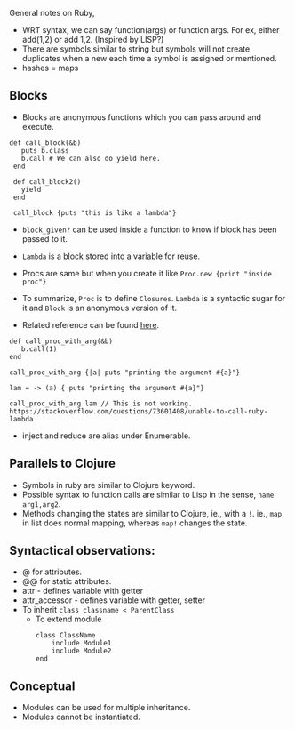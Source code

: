 General notes on Ruby,

- WRT syntax, we can say function(args) or function args. For ex, either add(1,2) or add 1,2. (Inspired by LISP?)
- There are symbols similar to  string but symbols will not create duplicates when a new each time a symbol is assigned or 
  mentioned.
- hashes = maps

## Blocks

- Blocks are anonymous functions which you can pass around and execute.
```
def call_block(&b)
   puts b.class
   b.call # We can also do yield here.
 end
 
 def call_block2()
   yield
 end
 
 call_block {puts "this is like a lambda"}
 ``` 

- `block_given?` can be used inside a function to know if block has been passed to it.

- `Lambda` is a block stored into a variable for reuse.
- Procs are same but when you create it like `Proc.new {print "inside proc"}`
- To summarize, `Proc` is to define `Closures`. `Lambda` is a syntactic sugar for it and `Block` is an anonymous version of it.  

- Related reference can be found [here](https://www.rubyguides.com/2016/02/ruby-procs-and-lambdas/).

```
def call_proc_with_arg(&b)
   b.call(1)
end
 
call_proc_with_arg {|a| puts "printing the argument #{a}"}

lam = -> (a) { puts "printing the argument #{a}"}

call_proc_with_arg lam // This is not working. https://stackoverflow.com/questions/73601408/unable-to-call-ruby-lambda
```
 - inject and reduce are alias under Enumerable.

## Parallels to Clojure

- Symbols in ruby are similar to Clojure keyword.
- Possible syntax to function calls are similar to Lisp in the sense, `name arg1,arg2`.
- Methods changing the states are similar to Clojure, ie., with a `!`. ie., `map` in list does normal mapping, whereas `map!` 
  changes the state.

## Syntactical observations:
- @ for attributes.
- @@ for static attributes.
- attr - defines variable with getter
- attr_accessor - defines variable with getter, setter
- To inherit `class classname < ParentClass`
  - To extend module
    ```
    class ClassName
        include Module1
        include Module2
    end
    ```

## Conceptual
- Modules can be used for multiple inheritance.
- Modules cannot be instantiated.